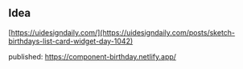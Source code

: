 ## Idea

[https://uidesigndaily.com/](https://uidesigndaily.com/posts/sketch-birthdays-list-card-widget-day-1042)


published: https://component-birthday.netlify.app/
